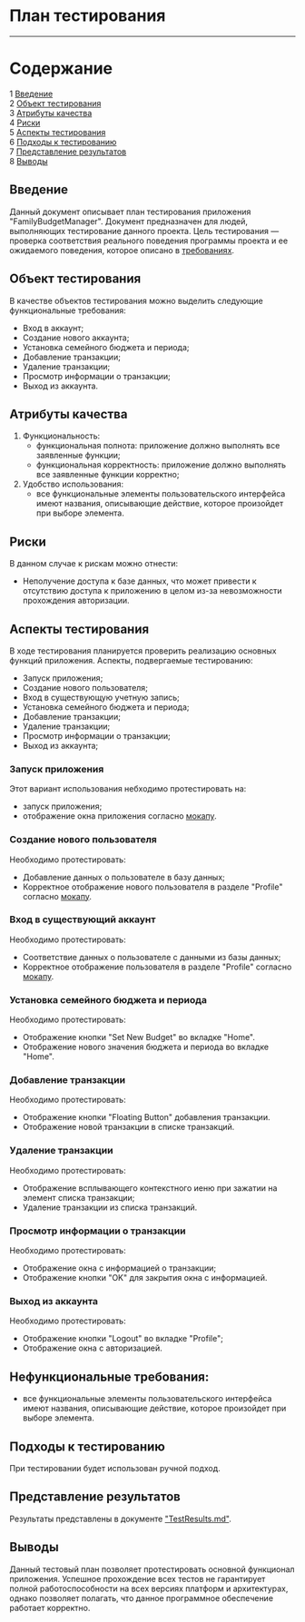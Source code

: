 # План тестирования
---

# Содержание
1 [Введение](#introduction)  
2 [Объект тестирования](#items)  
3 [Атрибуты качества](#quality)  
4 [Риски](#risk)  
5 [Аспекты тестирования](#features)  
6 [Подходы к тестированию](#approach)  
7 [Представление результатов](#pass)  
8 [Выводы](#conclusion)

<a name="introduction"/>

## Введение

Данный документ описывает план тестирования приложения "FamilyBudgetManager". Документ предназначен для людей, выполняющих тестирование данного проекта. Цель тестирования — проверка соответствия реального поведения программы проекта и ее ожидаемого поведения, которое описано в [требованиях](https://github.com/christmaaas/family-budget-manager/blob/main/docs/requirements/SRS.md).

<a name="items"/>

## Объект тестирования

В качестве объектов тестирования можно выделить следующие функциональные требования:

- Вход в аккаунт;
- Создание нового аккаунта;
- Установка семейного бюджета и периода;
- Добавление транзакции;
- Удаление транзакции;
- Просмотр информации о транзакции;
- Выход из аккаунта.

<a name="quality"/>

## Атрибуты качества

1. Функциональность:
    - функциональная полнота: приложение должно выполнять все заявленные функции;
    - функциональная корректность: приложение должно выполнять все заявленные функции корректно;
2. Удобство использования:
    - все функциональные элементы пользовательского интерфейса имеют названия, описывающие действие, которое произойдет при выборе элемента.

<a name="risk"/>

## Риски

В данном случае к рискам можно отнести:
- Неполучение доступа к базе данных, что может привести к отсутствию доступа к приложению в целом из-за невозможности прохождения авторизации.

<a name="features"/>

## Аспекты тестирования

В ходе тестирования планируется проверить реализацию основных функций приложения. Аспекты, подвергаемые тестированию: 
- Запуск приложения;  
- Создание нового пользователя;  
- Вход в существующую учетную запись;  
- Установка семейного бюджета и периода;
- Добавление транзакции;
- Удаление транзакции;
- Просмотр информации о транзакции;
- Выход из аккаунта;

### Запуск приложения
Этот вариант использования небходимо протестировать на:
- запуск приложения;
- отображение окна приложения согласно [мокапу](https://github.com/christmaaas/family-budget-manager/blob/main/docs/mockups/DashboardMockup.png).

### Создание нового пользователя
Необходимо протестировать:
- Добавление данных о пользователе в базу данных;
- Корректное отображение нового пользователя в разделе "Profile" согласно [мокапу](https://github.com/christmaaas/family-budget-manager/blob/main/docs/mockups/ProfileMockup.png).  

### Вход в существующий аккаунт
Необходимо протестировать:
- Соответствие данных о пользователе с данными из базы данных;
- Корректное отображение пользователя в разделе "Profile" согласно [мокапу](https://github.com/christmaaas/family-budget-manager/blob/main/docs/mockups/ProfileMockup.png).  

### Установка семейного бюджета и периода
Необходимо протестировать:
- Отображение кнопки "Set New Budget" во вкладке "Home".
- Отображение нового значения бюджета и периода во вкладке "Home".

### Добавление транзакции
Необходимо протестировать:
- Отображение кнопки "Floating Button" добавления транзакции.
- Отображение новой транзакции в списке транзакций.

### Удаление транзакции
Необходимо протестировать:
- Отображение всплывающего контекстного иеню при зажатии на элемент списка транзакции;
- Удаление транзакции из списка транзакций.

### Просмотр информации о транзакции
Необходимо протестировать:
- Отображение окна с информацией о транзакции;
- Отображение кнопки "OK" для закрытия окна с информацией.

### Выход из аккаунта
Необходимо протестировать:
- Отображение кнопки "Logout" во вкладке "Profile";
- Отображение окна с авторизацией.

## Нефункциональные требования:
* все функциональные элементы пользовательского интерфейса имеют названия, описывающие действие, которое произойдет при выборе элемента.

<a name="approach"/>

## Подходы к тестированию

При тестировании будет использован ручной подход.

<a name="pass"/>

## Представление результатов

Результаты представлены  в документе ["TestResults.md"](https://github.com/christmaaas/family-budget-manager/tree/main/docs/tests/TestResults.md).

<a name="conclusion"/>

## Выводы

Данный тестовый план позволяет протестировать основной функционал приложения. Успешное прохождение всех тестов не гарантирует полной работоспособности на всех версиях платформ и архитектурах, однако позволяет полагать, что данное программное обеспечение работает корректно.